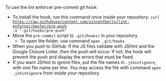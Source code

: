 To use the lint enforcer pre-commit git hook:
- To install the hook, run this command once inside your repository:
<code>curl https://raw.githubusercontent.com/vincentbello/lint-enforcer/master/pre-push -o ".git/hooks/pre-push"</code>
- Move the <code>pre-commit</code> script to <code>.git/hooks/</code> in your repository
    - To open the folder, use command <code>open .git/hooks</code>
- When you push to GitHub: If the JS files validate with JSHint and the Google Closure Linter, then the push will occur. If not, the hook will prevent the push and display the errors that must be fixed.
- If you want JSHint to ignore files, put the file names in <code>.jshintignore</code>, with one file name per line. You may access the file with command <code>open .jshintignore</code> from inside your repository.

